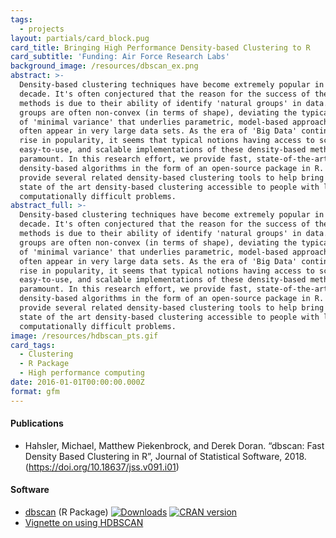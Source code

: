 ```yaml
---
tags:
  - projects
layout: partials/card_block.pug
card_title: Bringing High Performance Density-based Clustering to R
card_subtitle: 'Funding: Air Force Research Labs'
background_image: /resources/dbscan_ex.png
abstract: >-
  Density-based clustering techniques have become extremely popular in the past
  decade. It's often conjectured that the reason for the success of these
  methods is due to their ability of identify 'natural groups' in data. These
  groups are often non-convex (in terms of shape), deviating the typical premise
  of 'minimal variance' that underlies parametric, model-based approaches, and
  often appear in very large data sets. As the era of 'Big Data' continues to
  rise in popularity, it seems that typical notions having access to scalable,
  easy-to-use, and scalable implementations of these density-based methods is
  paramount. In this research effort, we provide fast, state-of-the-art
  density-based algorithms in the form of an open-source package in R. We also
  provide several related density-based clustering tools to help bring make
  state of the art density-based clustering accessible to people with large,
  computationally difficult problems.
abstract_full: >-
  Density-based clustering techniques have become extremely popular in the past
  decade. It's often conjectured that the reason for the success of these
  methods is due to their ability of identify 'natural groups' in data. These
  groups are often non-convex (in terms of shape), deviating the typical premise
  of 'minimal variance' that underlies parametric, model-based approaches, and
  often appear in very large data sets. As the era of 'Big Data' continues to
  rise in popularity, it seems that typical notions having access to scalable,
  easy-to-use, and scalable implementations of these density-based methods is
  paramount. In this research effort, we provide fast, state-of-the-art
  density-based algorithms in the form of an open-source package in R. We also
  provide several related density-based clustering tools to help bring make
  state of the art density-based clustering accessible to people with large,
  computationally difficult problems.
image: /resources/hdbscan_pts.gif
card_tags:
  - Clustering
  - R Package
  - High performance computing
date: 2016-01-01T00:00:00.000Z
format: gfm
---
```



<div class="flex items-center px-2 py-1 bg-gray-100">

<h4 class="font-bold bg-gray-100">

Publications

</h4>

</div>

<div class="p-2 overflow-auto px-4 py-2 bg-white-100">

<div class="lisc-desc text-sm space-y-2">

- Hahsler, Michael, Matthew Piekenbrock, and Derek Doran. “dbscan: Fast
  Density Based Clustering in R”, Journal of Statistical Software, 2018.
  (https://doi.org/10.18637/jss.v091.i01)

</div>

</div>

<div class="flex items-center px-2 py-1 bg-gray-100">

<h4 class="font-bold bg-gray-100">

Software

</h4>

</div>

<div class="p-2 overflow-auto px-4 py-2 bg-white-100">

<div class="text-sm bullet_list ml-2 mt-1 lisc-desc space-y-2 prose-md"
style="list-style-type: disc !important;">

- [dbscan](https://github.com/mhahsler/dbscan) (R Package)
  <a href="https://cranlogs.r-pkg.org/badges/grand-total/dbscan"
  class="float-right"><img
  src="https://cranlogs.r-pkg.org/badges/grand-total/dbscan"
  alt="Downloads" /></a>
  <a href="https://cran.r-project.org/web/packages/dbscan/"
  class="float-right"><img
  src="https://www.r-pkg.org/badges/version/dbscan"
  alt="CRAN version" /></a>
- [Vignette on using
  HDBSCAN](https://cran.r-project.org/web/packages/dbscan/vignettes/hdbscan.html)

</div>

</div>
